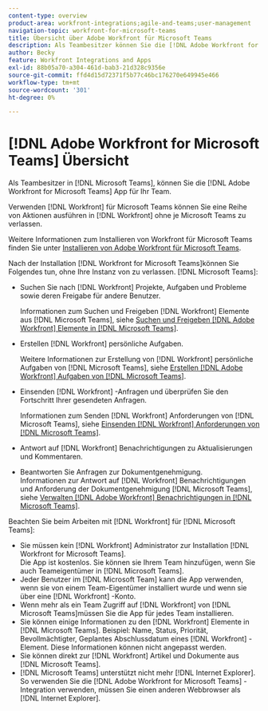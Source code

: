 ```yaml
---
content-type: overview
product-area: workfront-integrations;agile-and-teams;user-management
navigation-topic: workfront-for-microsoft-teams
title: Übersicht über Adobe Workfront für Microsoft Teams
description: Als Teambesitzer können Sie die [!DNL Adobe Workfront for Microsoft Teams] App für Ihr Team.
author: Becky
feature: Workfront Integrations and Apps
exl-id: 88b05a70-a304-461d-bab3-21d328c9356e
source-git-commit: ffd4d15d72371f5b77c46bc176270e649945e466
workflow-type: tm+mt
source-wordcount: '301'
ht-degree: 0%

---
```


# [!DNL Adobe Workfront for Microsoft Teams] Übersicht

Als Teambesitzer in [!DNL Microsoft Teams], können Sie die [!DNL Adobe Workfront for Microsoft Teams] App für Ihr Team.

Verwenden [!DNL Workfront] für Microsoft Teams können Sie eine Reihe von Aktionen ausführen in [!DNL Workfront] ohne je Microsoft Teams zu verlassen.

Weitere Informationen zum Installieren von Workfront für Microsoft Teams finden Sie unter [Installieren von Adobe Workfront für Microsoft Teams](../../workfront-integrations-and-apps/using-workfront-with-microsoft-teams/install-workfront-ms-teams.md).

Nach der Installation [!DNL Workfront for Microsoft Teams]können Sie Folgendes tun, ohne Ihre Instanz von zu verlassen. [!DNL Microsoft Teams]:

* Suchen Sie nach [!DNL Workfront] Projekte, Aufgaben und Probleme sowie deren Freigabe für andere Benutzer.

  Informationen zum Suchen und Freigeben [!DNL Workfront] Elemente aus [!DNL Microsoft Teams], siehe [Suchen und Freigeben [!DNL Adobe Workfront] Elemente in [!DNL Microsoft Teams]](../../workfront-integrations-and-apps/using-workfront-with-microsoft-teams/search-for-and-share-wf-items-in-ms-teams.md).

* Erstellen [!DNL Workfront] persönliche Aufgaben.

  Weitere Informationen zur Erstellung von [!DNL Workfront] persönliche Aufgaben von [!DNL Microsoft Teams], siehe [Erstellen [!DNL Adobe Workfront] Aufgaben von [!DNL Microsoft Teams]](../../workfront-integrations-and-apps/using-workfront-with-microsoft-teams/create-workfront-tasks-from-ms-teams.md).

* Einsenden [!DNL Workfront] -Anfragen und überprüfen Sie den Fortschritt Ihrer gesendeten Anfragen.

  Informationen zum Senden [!DNL Workfront] Anforderungen von [!DNL Microsoft Teams], siehe [Einsenden [!DNL Workfront] Anforderungen von [!DNL Microsoft Teams]](../../workfront-integrations-and-apps/using-workfront-with-microsoft-teams/submit-workfront-requests-from-ms-teams.md).

* Antwort auf [!DNL Workfront] Benachrichtigungen zu Aktualisierungen und Kommentaren.
* Beantworten Sie Anfragen zur Dokumentgenehmigung.\
   Informationen zur Antwort auf [!DNL Workfront] Benachrichtigungen und Anforderung der Dokumentgenehmigung [!DNL Microsoft Teams], siehe [Verwalten [!DNL Adobe Workfront] Benachrichtigungen in [!DNL Microsoft Teams]](../../workfront-integrations-and-apps/using-workfront-with-microsoft-teams/manage-wf-notifications-approval-requests-ms-teams.md).

Beachten Sie beim Arbeiten mit [!DNL Workfront] für [!DNL Microsoft Teams]:

* Sie müssen kein [!DNL Workfront] Administrator zur Installation [!DNL Workfront for Microsoft Teams].\
   Die App ist kostenlos. Sie können sie Ihrem Team hinzufügen, wenn Sie auch Teameigentümer in [!DNL Microsoft Teams].
* Jeder Benutzer im [!DNL Microsoft Team] kann die App verwenden, wenn sie von einem Team-Eigentümer installiert wurde und wenn sie über eine [!DNL Workfront] -Konto.
* Wenn mehr als ein Team Zugriff auf [!DNL Workfront] von [!DNL Microsoft Teams]müssen Sie die App für jedes Team installieren.
* Sie können einige Informationen zu den [!DNL Workfront] Elemente in [!DNL Microsoft Teams]. Beispiel: Name, Status, Priorität, Bevollmächtigter, Geplantes Abschlussdatum eines [!DNL Workfront] -Element. Diese Informationen können nicht angepasst werden.
* Sie können direkt zur [!DNL Workfront] Artikel und Dokumente aus [!DNL Microsoft Teams].
* [!DNL Microsoft Teams] unterstützt nicht mehr [!DNL Internet Explorer]. So verwenden Sie die [!DNL Adobe Workfront for Microsoft Teams] -Integration verwenden, müssen Sie einen anderen Webbrowser als [!DNL Internet Explorer].
